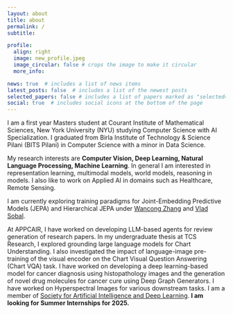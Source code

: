 ```yaml
---
layout: about
title: about
permalink: /
subtitle:

profile:
  align: right
  image: new_profile.jpeg
  image_circular: false # crops the image to make it circular
  more_info:

news: true  # includes a list of news items
latest_posts: false  # includes a list of the newest posts
selected_papers: false # includes a list of papers marked as "selected={true}"
social: true  # includes social icons at the bottom of the page
---
```


I am a first year Masters student at Courant Institute of Mathematical Sciences, New York University (NYU) studying Computer Science with AI Specialization. I graduated from Birla Institute of Technology & Science Pilani (BITS Pilani) in Computer Science with a minor in Data Science. 

My research interests are **Computer Vision, Deep Learning, Natural Language Processing, Machine Learning**. In general I am interested in representation learning, multimodal models, world models, reasoning in models. I also like to work on Applied AI in domains such as Healthcare, Remote Sensing.

I am currently exploring training paradigms for Joint-Embedding Predictive Models (JEPA) and Hierarchical JEPA under [Wancong Zhang](https://kevinghst.github.io/) and [Vlad Sobal](https://vladisai.github.io/).

At APPCAIR, I have worked on developing LLM-based agents for review generation of research papers.  In my undergraduate thesis at TCS Research, I explored grounding large language models for Chart Understanding. I also investigated the impact of language-image pre-training of the visual encoder on the Chart Visual Question Answering (Chart VQA) task. I have worked on developing a deep learning-based model for cancer diagnosis using histopathology images and the generation of novel drug molecules for cancer cure using Deep Graph Generators. I have worked on  Hyperspectral Images for various downstream tasks. I am a member of [Society for Artificial Intelligence and Deep Learning](https://www.saidl.in/). **I am looking for Summer Internships for 2025.**